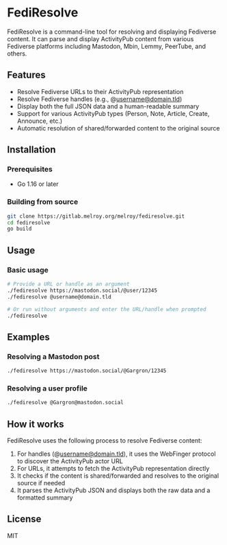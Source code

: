 # FediResolve

FediResolve is a command-line tool for resolving and displaying Fediverse content. It can parse and display ActivityPub content from various Fediverse platforms including Mastodon, Mbin, Lemmy, PeerTube, and others.

## Features

- Resolve Fediverse URLs to their ActivityPub representation
- Resolve Fediverse handles (e.g., @username@domain.tld)
- Display both the full JSON data and a human-readable summary
- Support for various ActivityPub types (Person, Note, Article, Create, Announce, etc.)
- Automatic resolution of shared/forwarded content to the original source

## Installation

### Prerequisites

- Go 1.16 or later

### Building from source

```bash
git clone https://gitlab.melroy.org/melroy/fediresolve.git
cd fediresolve
go build
```

## Usage

### Basic usage

```bash
# Provide a URL or handle as an argument
./fediresolve https://mastodon.social/@user/12345
./fediresolve @username@domain.tld

# Or run without arguments and enter the URL/handle when prompted
./fediresolve
```

## Examples

### Resolving a Mastodon post

```bash
./fediresolve https://mastodon.social/@Gargron/12345
```

### Resolving a user profile

```bash
./fediresolve @Gargron@mastodon.social
```

## How it works

FediResolve uses the following process to resolve Fediverse content:

1. For handles (@username@domain.tld), it uses the WebFinger protocol to discover the ActivityPub actor URL
2. For URLs, it attempts to fetch the ActivityPub representation directly
3. It checks if the content is shared/forwarded and resolves to the original source if needed
4. It parses the ActivityPub JSON and displays both the raw data and a formatted summary

## License

MIT
